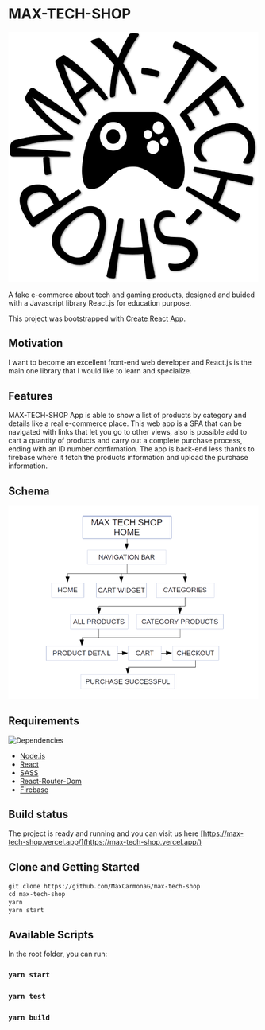# MAX-TECH-SHOP

![max-tech-shop](src/assets/max-tech-shop-icon.png)

A fake e-commerce about tech and gaming products, designed and buided with a Javascript library React.js for education purpose.

This project was bootstrapped with [Create React App](https://github.com/facebook/create-react-app).

## Motivation

I want to become an excellent front-end web developer and React.js is the main one library that I would like to learn and specialize.

## Features

MAX-TECH-SHOP App is able to show a list of products by category and details like a real e-commerce place. This web app is a SPA that can be navigated with links that let you go to other views, also is possible add to cart a quantity of products and carry out a complete purchase process, ending with an ID number confirmation. The app is back-end less thanks to firebase where it fetch the products information and upload the purchase information.

## Schema

![schema](src/assets/max-tech-shop-schema.png)

## Requirements

![Dependencies](https://img.shields.io/badge/dependencies-up%20to%20date-green)

- [Node.js](https://nodejs.org/)
- [React](https://facebook.github.io/react/)
- [SASS](https://sass-lang.com/)
- [React-Router-Dom](https://reactrouter.com/web/guides/quick-start)
- [Firebase](https://firebase.google.com/)

## Build status

The project is ready and running and you can visit us here [https://max-tech-shop.vercel.app/](https://max-tech-shop.vercel.app/)

## Clone and Getting Started

    git clone https://github.com/MaxCarmonaG/max-tech-shop
    cd max-tech-shop
    yarn
    yarn start

## Available Scripts

In the root folder, you can run:

### `yarn start`

### `yarn test`

### `yarn build`
